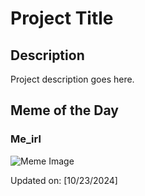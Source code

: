 # Project Title

## Description

Project description goes here.

## Meme of the Day

### Me_irl
![Meme Image](https://i.redd.it/axg8cnxxudwd1.png)

Updated on: [10/23/2024]